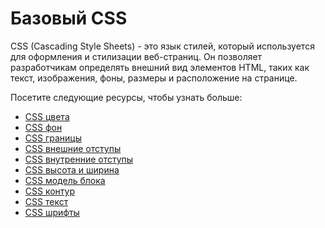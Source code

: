# Базовый CSS

CSS (Cascading Style Sheets) - это язык стилей, который используется для оформления и стилизации веб-страниц. Он позволяет разработчикам определять внешний вид элементов HTML, таких как текст, изображения, фоны, размеры и расположение на странице.

Посетите следующие ресурсы, чтобы узнать больше:

- [CSS цвета](2.1%20CSS%20Colors/README.md)
- [CSS фон](2.2%20CSS%20Backgrounds/README.md)
- [CSS границы](2.3%20CSS%20Borders/README.md)
- [CSS внешние отступы](2.4%20CSS%20Margins/README.md)
- [CSS внутренние отступы](2.5%20CSS%20Paddings/README.md)
- [CSS высота и ширина](2.6%20CSS%20Height,%20Width/README.md)
- [CSS модель блока](2.7%20CSS%20Box%20Model/README.md)
- [CSS контур](2.8%20CSS%20Outline/README.md)
- [CSS текст](2.9%20CSS%20Text/README.md)
- [CSS шрифты](2.10%20CSS%20Fonts/README.md)